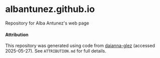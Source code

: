 # albantunez.github.io
Repository for Alba Antunez's web page


#### Attribution
This repository was generated using code from [daianna-glez](https://github.com/daianna-glez) (accessed 2025-05-27). See `ATTRIBUTION.md` for full details.

